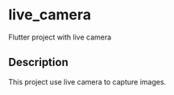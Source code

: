 # live_camera

Flutter project with live camera 

## Description

This project use live camera to capture images.


